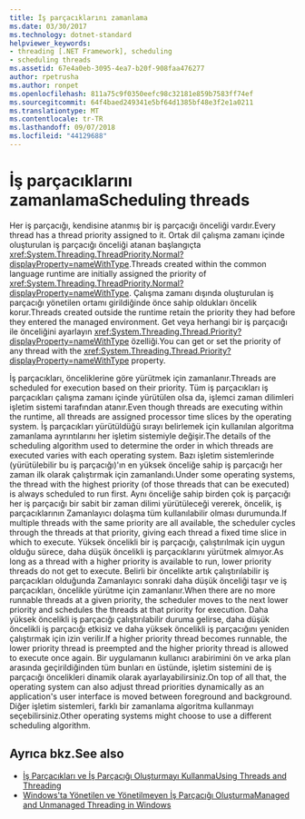 ```yaml
---
title: İş parçacıklarını zamanlama
ms.date: 03/30/2017
ms.technology: dotnet-standard
helpviewer_keywords:
- threading [.NET Framework], scheduling
- scheduling threads
ms.assetid: 67e4a0eb-3095-4ea7-b20f-908faa476277
author: rpetrusha
ms.author: ronpet
ms.openlocfilehash: 811a75c9f0350eefc98c32181e859b7583ff74ef
ms.sourcegitcommit: 64f4baed249341e5bf64d1385bf48e3f2e1a0211
ms.translationtype: MT
ms.contentlocale: tr-TR
ms.lasthandoff: 09/07/2018
ms.locfileid: "44129688"
---
```

# <a name="scheduling-threads"></a><span data-ttu-id="0f183-102">İş parçacıklarını zamanlama</span><span class="sxs-lookup"><span data-stu-id="0f183-102">Scheduling threads</span></span>

<span data-ttu-id="0f183-103">Her iş parçacığı, kendisine atanmış bir iş parçacığı önceliği vardır.</span><span class="sxs-lookup"><span data-stu-id="0f183-103">Every thread has a thread priority assigned to it.</span></span> <span data-ttu-id="0f183-104">Ortak dil çalışma zamanı içinde oluşturulan iş parçacığı önceliği atanan başlangıçta <xref:System.Threading.ThreadPriority.Normal?displayProperty=nameWithType>.</span><span class="sxs-lookup"><span data-stu-id="0f183-104">Threads created within the common language runtime are initially assigned the priority of <xref:System.Threading.ThreadPriority.Normal?displayProperty=nameWithType>.</span></span> <span data-ttu-id="0f183-105">Çalışma zamanı dışında oluşturulan iş parçacığı yönetilen ortamı girildiğinde önce sahip oldukları öncelik korur.</span><span class="sxs-lookup"><span data-stu-id="0f183-105">Threads created outside the runtime retain the priority they had before they entered the managed environment.</span></span> <span data-ttu-id="0f183-106">Get veya herhangi bir iş parçacığı ile önceliğini ayarlayın <xref:System.Threading.Thread.Priority?displayProperty=nameWithType> özelliği.</span><span class="sxs-lookup"><span data-stu-id="0f183-106">You can get or set the priority of any thread with the <xref:System.Threading.Thread.Priority?displayProperty=nameWithType> property.</span></span>  
  
 <span data-ttu-id="0f183-107">İş parçacıkları, önceliklerine göre yürütmek için zamanlanır.</span><span class="sxs-lookup"><span data-stu-id="0f183-107">Threads are scheduled for execution based on their priority.</span></span> <span data-ttu-id="0f183-108">Tüm iş parçacıkları iş parçacıkları çalışma zamanı içinde yürütülen olsa da, işlemci zaman dilimleri işletim sistemi tarafından atanır.</span><span class="sxs-lookup"><span data-stu-id="0f183-108">Even though threads are executing within the runtime, all threads are assigned processor time slices by the operating system.</span></span> <span data-ttu-id="0f183-109">İş parçacıkları yürütüldüğü sırayı belirlemek için kullanılan algoritma zamanlama ayrıntılarını her işletim sistemiyle değişir.</span><span class="sxs-lookup"><span data-stu-id="0f183-109">The details of the scheduling algorithm used to determine the order in which threads are executed varies with each operating system.</span></span> <span data-ttu-id="0f183-110">Bazı işletim sistemlerinde (yürütülebilir bu iş parçacığı)'ın en yüksek önceliğe sahip iş parçacığı her zaman ilk olarak çalıştırmak için zamanlandı.</span><span class="sxs-lookup"><span data-stu-id="0f183-110">Under some operating systems, the thread with the highest priority (of those threads that can be executed) is always scheduled to run first.</span></span> <span data-ttu-id="0f183-111">Aynı önceliğe sahip birden çok iş parçacığı her iş parçacığı bir sabit bir zaman dilimi yürütüleceği vererek, öncelik, iş parçacıklarının Zamanlayıcı dolaşma tüm kullanılabilir olması durumunda.</span><span class="sxs-lookup"><span data-stu-id="0f183-111">If multiple threads with the same priority are all available, the scheduler cycles through the threads at that priority, giving each thread a fixed time slice in which to execute.</span></span> <span data-ttu-id="0f183-112">Yüksek öncelikli bir iş parçacığı, çalıştırılmak için uygun olduğu sürece, daha düşük öncelikli iş parçacıklarını yürütmek almıyor.</span><span class="sxs-lookup"><span data-stu-id="0f183-112">As long as a thread with a higher priority is available to run, lower priority threads do not get to execute.</span></span> <span data-ttu-id="0f183-113">Belirli bir öncelikte artık çalıştırılabilir iş parçacıkları olduğunda Zamanlayıcı sonraki daha düşük önceliği taşır ve iş parçacıkları, öncelikle yürütme için zamanlanır.</span><span class="sxs-lookup"><span data-stu-id="0f183-113">When there are no more runnable threads at a given priority, the scheduler moves to the next lower priority and schedules the threads at that priority for execution.</span></span> <span data-ttu-id="0f183-114">Daha yüksek öncelikli iş parçacığı çalıştırılabilir duruma gelirse, daha düşük öncelikli iş parçacığı etkisiz ve daha yüksek öncelikli iş parçacığını yeniden çalıştırmak için izin verilir.</span><span class="sxs-lookup"><span data-stu-id="0f183-114">If a higher priority thread becomes runnable, the lower priority thread is preempted and the higher priority thread is allowed to execute once again.</span></span> <span data-ttu-id="0f183-115">Bir uygulamanın kullanıcı arabirimini ön ve arka plan arasında geçirildiğinden tüm bunları en üstünde, işletim sistemini de iş parçacığı öncelikleri dinamik olarak ayarlayabilirsiniz.</span><span class="sxs-lookup"><span data-stu-id="0f183-115">On top of all that, the operating system can also adjust thread priorities dynamically as an application's user interface is moved between foreground and background.</span></span> <span data-ttu-id="0f183-116">Diğer işletim sistemleri, farklı bir zamanlama algoritma kullanmayı seçebilirsiniz.</span><span class="sxs-lookup"><span data-stu-id="0f183-116">Other operating systems might choose to use a different scheduling algorithm.</span></span>  
  
## <a name="see-also"></a><span data-ttu-id="0f183-117">Ayrıca bkz.</span><span class="sxs-lookup"><span data-stu-id="0f183-117">See also</span></span>

- [<span data-ttu-id="0f183-118">İş Parçacıkları ve İş Parçacığı Oluşturmayı Kullanma</span><span class="sxs-lookup"><span data-stu-id="0f183-118">Using Threads and Threading</span></span>](../../../docs/standard/threading/using-threads-and-threading.md)  
- [<span data-ttu-id="0f183-119">Windows'ta Yönetilen ve Yönetilmeyen İş Parçacığı Oluşturma</span><span class="sxs-lookup"><span data-stu-id="0f183-119">Managed and Unmanaged Threading in Windows</span></span>](../../../docs/standard/threading/managed-and-unmanaged-threading-in-windows.md)
